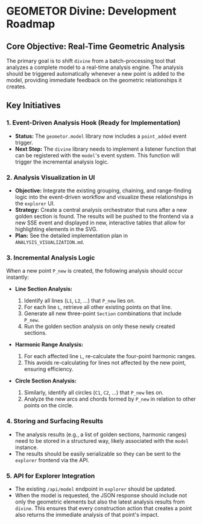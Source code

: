 # GEOMETOR Divine: Development Roadmap

## Core Objective: Real-Time Geometric Analysis

The primary goal is to shift `divine` from a batch-processing tool that analyzes a complete model to a real-time analysis engine. The analysis should be triggered automatically whenever a new point is added to the model, providing immediate feedback on the geometric relationships it creates.

## Key Initiatives

### 1. Event-Driven Analysis Hook (Ready for Implementation)

-   **Status:** The `geometor.model` library now includes a `point_added` event trigger.
-   **Next Step:** The `divine` library needs to implement a listener function that can be registered with the `model`'s event system. This function will trigger the incremental analysis logic.

### 2. Analysis Visualization in UI

-   **Objective:** Integrate the existing grouping, chaining, and range-finding logic into the event-driven workflow and visualize these relationships in the `explorer` UI.
-   **Strategy:** Create a central analysis orchestrator that runs after a new golden section is found. The results will be pushed to the frontend via a new SSE event and displayed in new, interactive tables that allow for highlighting elements in the SVG.
-   **Plan:** See the detailed implementation plan in `ANALYSIS_VISUALIZATION.md`.

### 3. Incremental Analysis Logic

When a new point `P_new` is created, the following analysis should occur instantly:

-   **Line Section Analysis:**
    1.  Identify all lines (`L1`, `L2`, ...) that `P_new` lies on.
    2.  For each line `L`, retrieve all other existing points on that line.
    3.  Generate all new three-point `Section` combinations that include `P_new`.
    4.  Run the golden section analysis on only these newly created sections.

-   **Harmonic Range Analysis:**
    1.  For each affected line `L`, re-calculate the four-point harmonic ranges.
    2.  This avoids re-calculating for lines not affected by the new point, ensuring efficiency.

-   **Circle Section Analysis:**
    1.  Similarly, identify all circles (`C1`, `C2`, ...) that `P_new` lies on.
    2.  Analyze the new arcs and chords formed by `P_new` in relation to other points on the circle.

### 4. Storing and Surfacing Results

-   The analysis results (e.g., a list of golden sections, harmonic ranges) need to be stored in a structured way, likely associated with the `model` instance.
-   The results should be easily serializable so they can be sent to the `explorer` frontend via the API.

### 5. API for Explorer Integration

-   The existing `/api/model` endpoint in `explorer` should be updated.
-   When the model is requested, the JSON response should include not only the geometric elements but also the latest analysis results from `divine`. This ensures that every construction action that creates a point also returns the immediate analysis of that point's impact.
